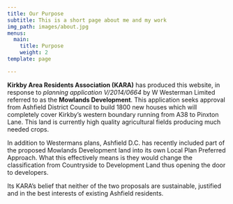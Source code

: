 ```yaml
---
title: Our Purpose
subtitle: This is a short page about me and my work
img_path: images/about.jpg
menus:
  main:
    title: Purpose
    weight: 2
template: page

---
```

**Kirkby Area Residents Association (KARA)** has produced this website, in response to _planning application V/2014/0664_ by W Westerman Limited referred to as the **Mowlands Development**. This application seeks approval from Ashfield District Council to build 1800 new houses which will completely cover Kirkby’s western boundary running from A38 to Pinxton Lane. This land is currently high quality agricultural fields producing much needed crops.

In addition to Westermans plans, Ashfield D.C. has recently included part of the proposed Mowlands Development land into its own Local Plan Preferred Approach. What this effectively means is they would change the classification from Countryside to Development Land thus opening the door to developers.

Its KARA’s belief that neither of the two proposals are sustainable, justified and in the best interests of existing Ashfield residents.
